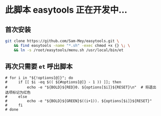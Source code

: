 # 此脚本 easytools 正在开发中...

## 首次安装

```bash
git clone https://github.com/Sam-Mey/easytools.git \
    && find easytools -name "*.sh" -exec chmod +x {} \; \
    && ln -s /root/easytools/menu.sh /usr/local/bin/et
```

## 再次只需要 `et` 呼出脚本




    # for i in "${!options[@]}"; do
    #     if [[ $i -eq $(( ${#options[@]} - 1 )) ]]; then
    #         echo -e "${BOLD}${RED}0. ${options[$i]}${RESET}\n"  # 将退出选项标记为红色
    #     else
    #         echo -e "${BOLD}${GREEN}$((i+1)). ${options[$i]}${RESET}"
    #     fi
    # done